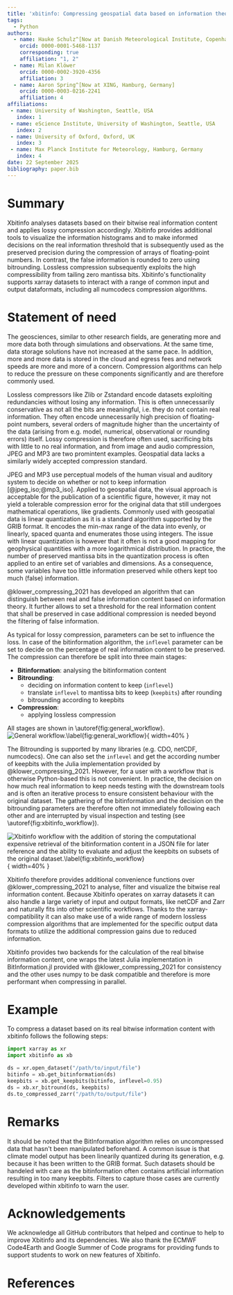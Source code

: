 ```yaml
---
title: 'xbitinfo: Compressing geospatial data based on information theory'
tags:
  - Python
authors:
  - name: Hauke Schulz^[Now at Danish Meteorological Institute, Copenhagen, Denmark]
    orcid: 0000-0001-5468-1137
    corresponding: true
    affiliation: "1, 2"
  - name: Milan Klöwer
    orcid: 0000-0002-3920-4356
    affiliation: 3
  - name: Aaron Spring^[Now at XING, Hamburg, Germany]
    orcid: 0000-0003-0216-2241
    affiliation: 4
affiliations:
 - name: University of Washington, Seattle, USA
   index: 1
 - name: eScience Institute, University of Washington, Seattle, USA
   index: 2
 - name: University of Oxford, Oxford, UK
   index: 3
 - name: Max Planck Institute for Meteorology, Hamburg, Germany
   index: 4
date: 22 September 2025
bibliography: paper.bib
---
```


# Summary

Xbitinfo analyses datasets based on their bitwise real information content and applies lossy compression
accordingly. Xbitinfo provides additional tools to visualize the information histograms and to make
informed decisions on the real information threshold that is subsequently used as the preserved precision
during the compression of arrays of floating-point numbers. In contrast, the false information is rounded
to zero using bitrounding. Lossless compression subsequently exploits the high compressibility from tailing
zero mantissa bits. Xbitinfo's functionality supports xarray datasets to interact with a range of common
input and output dataformats, including all numcodecs compression algorithms.

# Statement of need

The geosciences, similar to other research fields, are generating more and more data both through
simulations and observations. At the same time, data storage solutions have not increased at the
same pace. In addition, more and more data is stored in the cloud and egress fees and network
speeds are more and more of a concern. Compression algorithms can help to reduce the pressure
on these components significantly and are therefore commonly used.

Lossless compressors like Zlib or Zstandard encode datasets exploiting redundancies without losing
any information. This is often unnecessarily conservative as not all the bits are meaningful,
i.e. they do not contain real information. They often encode unnecessarily high precision of
floating-point numbers, several orders of magnitude higher than the uncertainty of the data
(arising from e.g. model, numerical, observational or rounding errors) itself. Lossy compression
is therefore often used, sacrificing bits with little to no real information, and from image and
audio compression, JPEG and MP3 are two promintent examples. Geospatial data lacks a similarly
widely accepted compression standard.

JPEG and MP3 use perceptual models of the human visual and auditory system to decide on whether
or not to keep information [@jpeg_iso;@mp3_iso]. Applied to geospatial data, the visual approach is acceptable for the
publication of a scientific figure, however, it may not yield a tolerable compression error for the original
data that still undergoes mathematical operations, like gradients. Commonly used with geospatial
data is linear quantization as it is a standard algorithm supported by the GRIB format. It encodes
the min-max range of the data into evenly, or linearly, spaced quanta and enumerates those using
integers. The issue with linear quantization is however that it often is not a good mapping for
geophysical quantities with a more logarithmical distribution. In practice, the number of preserved
mantissa bits in the quantization process is often applied to an entire set of variables and dimensions.
As a consequence, some variables have too little information preserved while others kept too much
(false) information.

@klower_compressing_2021 has developed an algorithm that can distinguish between real and false
information content based on information theory. It further allows to set a threshold for the real
information content that shall be preserved in case additional compression is needed beyond the
filtering of false information.

As typical for lossy compression, parameters can be set to influence the loss.
In case of the bitinformation algorithm, the `inflevel` parameter can be set to decide on the
percentage of real information content to be preserved.
The compression can therefore be split into three main stages:

 - **Bitinformation**: analysing the bitinformation content
 - **Bitrounding**:
    - deciding on information content to keep (`inflevel`)
    - translate `inflevel` to mantissa bits to keep (`keepbits`) after rounding
    - bitrounding according to keepbits
 - **Compression**:
    - applying lossless compression

All stages are shown in \autoref{fig:general_workflow}.
![General workflow.\label{fig:general_workflow}](general_workflow.png){ width=40% }

The Bitrounding is supported by many libraries (e.g. CDO, netCDF, numcodecs). One can also set the
`inflevel` and get the according number of keepbits with the Julia implementation provided by
@klower_compressing_2021. However, for a user with a workflow that is otherwise Python-based this
is not convenient. In practice, the decision on how much real information to keep needs
testing with the downstream tools and is often an iterative process to ensure consistent
behaviour with the original dataset. The gathering of the bitinformation and the decision on
the bitrounding parameters are therefore often not immediately following each other and are
interrupted by visual inspection and testing (see \autoref{fig:xbitinfo_workflow}).

![Xbitinfo workflow with the addition of storing the computational expensive retrieval of the bitinformation content in a JSON file for later reference and the ability to evaluate and adjust the keepbits on subsets of the original dataset.\label{fig:xbitinfo_workflow}](xbitinfo_workflow.png){ width=40% }

Xbitinfo therefore provides additional convenience functions over  @klower_compressing_2021 to analyse,
filter and visualize the bitwise real information content. Because Xbitinfo operates on xarray datasets
it can also handle a large variety of input and output formats, like netCDF and Zarr and naturally fits
into other scientific workflows. Thanks to the xarray-compatibility it can also make use of a wide range of
modern lossless compression algorithms that are implemented for the specific output data formats to utilize
the additional compression gains due to reduced information.

Xbitinfo provides two backends for the calculation of the real bitwise information content, one wraps the
latest Julia implementation in BitInformation.jl provided with @klower_compressing_2021 for consistency
and the other uses numpy to be dask compatible and therefore is more performant when compressing in parallel.


# Example

To compress a dataset based on its real bitwise information content with xbitinfo follows the following steps:

```python
import xarray as xr
import xbitinfo as xb

ds = xr.open_dataset("/path/to/input/file")
bitinfo = xb.get_bitinformation(ds)
keepbits = xb.get_keepbits(bitinfo, inflevel=0.95)
ds = xb.xr_bitround(ds, keepbits)
ds.to_compressed_zarr("/path/to/output/file")
```


# Remarks

It should be noted that the BitInformation algorithm relies on uncompressed data that hasn't been manipulated beforehand.
A common issue is that climate model output has been linearily quantized during its generation,
e.g. because it has been written to the GRIB format. Such datasets should be handeled with care as the bitinformation often
contains artificial information resulting in too many keepbits. Filters to capture those cases are currently developed
within xbitinfo to warn the user.

# Acknowledgements

We acknowledge all GitHub contributors that helped and continue to help to improve Xbitinfo and its dependencies. We also thank
the ECMWF Code4Earth and Google Summer of Code programs for providing funds to support students to work on new features of Xbitinfo.

# References
